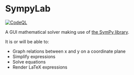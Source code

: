 # SympyLab

[![CodeQL](https://github.com/zwang20/SympyLab/actions/workflows/codeql-analysis.yml/badge.svg)](https://github.com/zwang20/SympyLab/actions/workflows/codeql-analysis.yml)

A GUI mathematical solver making use of [the SymPy library](https://www.sympy.org/).

It is or will be able to:

- Graph relations between x and y on a coordinate plane
- Simplify expressions
- Solve equations
- Render LaTeX expressions
